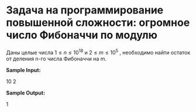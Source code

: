 # Задача на программирование повышенной сложности: огромное число Фибоначчи по модулю

Даны целые числа $1≤n≤10^18$ и $2≤m≤10^5$ , необходимо найти остаток от деления n-го числа Фибоначчи на m.

**Sample Input:**

10 2

**Sample Output:**

1
